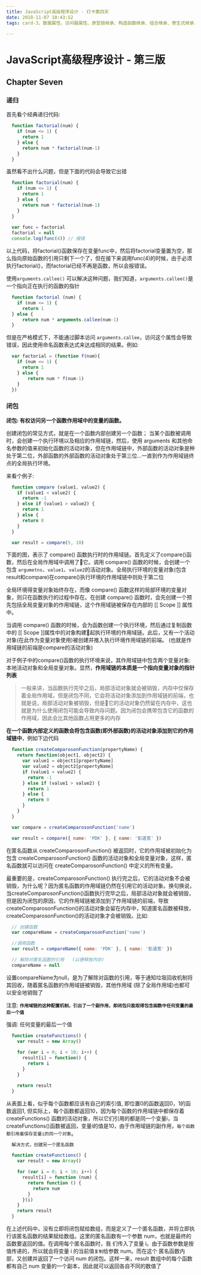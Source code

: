 ```yaml
---
title: JavaScript高级程序设计 - 打卡第四天
date: 2018-11-07 10:43:52
tags: card-3、数据属性、访问器属性、原型链继承、构造函数继承、组合继承、寄生式继承、原型式继承

---
```


# JavaScript高级程序设计 - 第三版

## Chapter Seven
### 递归
首先看个经典递归代码: 
```javascript
  function factorial(num) {
    if (num <= 1) {
      return 1
    } else {
      return num * factorial(num-1)
    }
  }
```
虽然看不出什么问题，但是下面的代码会导致它出错
```javascript
  function factorial(num) {
    if (num <= 1) {
      return 1
    } else {
      return num * factorial(num-1)
    }
  }
  
  var func = factorial
  factorial = null
  console.log(func(4)) // 报错
```
以上代码，将factorial()函数保存在变量func中，然后将factorial变量置为空，那么指向原始函数的引用只剩下一个了，但在接下来调用func(4)的时候，由于必须执行factorial()，而factorial已经不再是函数，所以会报错误。

使用`arguments.callee()` 可以解决这种问题，我们知道，`arguments.callee()`是一个指向正在执行的函数的指针
```javascript
  function factorial (num) {
    if (num <= 1) {
      return 1
  } else {
      return num * arguments.callee(num-1)
  }
```
但是在严格模式下，不能通过脚本访问 `arguments.callee`，访问这个属性会导致错误，因此使用命名函数表达式来达成相同的结果。例如:
```javascript
  var factorial = (function f(num){
    if (num <= 1) {
      return 1
    } else {
        return num * f(num-1)
    }
  })
```

### 闭包
<strong>闭包: 有权访问另一个函数作用域中的变量的函数。</strong>

创建闭包的常见方式，就是在一个函数内部创建另一个函数； 当某个函数被调用时，会创建一个执行环境以及相应的作用域链，然后，使用 arguments 和其他命名参数的值来初始化函数的活动对象，但在作用域链中，外部函数的活动对象是种处于第二位，外部函数的外部函数的活动对象处于第三位...一直到作为作用域链终点的全局执行环境。

来看个例子:
```javascript
  function compare (value1, value2) {
    if (value1 < value2) {
      return -1
    } else if (value1 > value2) {
      return 1
    } else {
      return 0
    }
  }

  var result = compare(5, 10)
```
下面的图，表示了 compare() 函数执行时的作用域链。首先定义了compare()函数，然后在全局作用域中调用了它。调用 compare() 函数的时候，会创建一个包含 `argumetns`、`value1`、`value2`的活动对象。全局执行环境的变量对象(包含result和compare)在compare()执行环境的作用域链中则处于第二位

<!-- <img src='https://github.com/PDKSophia/read-booklist/raw/master/book-image/js-red-seven-1.png' /> -->

全局环境得变量对象始终存在，而像 compare() 函数这样的局部环境的变量对象，则只在函数执行的过程中存在。在创建 compare() 函数时，会先创建一个预先包括全局变量对象的作用域链，这个作用域链被保存在内部的 [[ Scope ]] 属性中。

当调用 compare() 函数的时候，会为函数创建一个执行环境，然后通过复制函数中的 [[ Scope ]]属性中的对象构建起执行环境的作用域链。此后，又有一个活动对象(在此作为变量对象使用)被创建并推入执行环境作用域链的前端。 (也就是作用域链的前端是compare的活动对象)

对于例子中的compare()函数的执行环境来说，其作用域链中包含两个变量对象: 本地活动对象和全局变量对象。显然，<strong>作用域链的本质是一个指向变量对象的指针列表</strong>

> 一般来讲，当函数执行完毕之后，局部活动对象就会被销毁，内存中仅保存着全局作用域，但是闭包不同，它会将活动对象添加到作用域链的前端，也就是说，局部活动对象被销毁，但是它的活动对象仍然留在内存中，这也就是为什么使用闭包可能会导致内存问题。因为闭包会携带包含它的函数的作用域，因此会比其他函数占用更多的内存

<strong>在一个函数内部定义的函数会将包含函数(即外部函数)的活动对象添加到它的作用域链中</strong>，例如下边代码
```javascript
  function createComparosonFunction(propertyName) {
    return function(object1, object2) {
      var value1 = object1[propertyName]
      var value2 = object2[propertyName]
      if (value1 < value2) {
        return -1
      } else if (value1 > value2) {
        return 1
      } else {
        return 0
      }
    }
  }

  var compare = createComparosonFunction('name')

  var result = compare({ name: 'PDK' }, { name: '彭道宽' })
```
在匿名函数从 createComparosonFunction() 被返回时，它的作用域被初始化为包含 createComparosonFunction() 函数的活动对象和全局变量对象，这样，匿名函数就可以访问在 createComparosonFunction() 中定义的所有变量。

最重要的是，createComparosonFunction() 执行完之后，它的活动对象不会被销毁，为什么呢？因为匿名函数的作用域链仍然在引用它的活动对象。换句换说，当createComparosonFunction()函数执行完毕之后，局部活动对象就会被销毁，但是因为闭包的原因，它的作用域链被添加到了作用域链的前端，导致createComparosonFunction()的活动对象会留在内存中，知道匿名函数被释放，createComparosonFunction()的活动对象才会被销毁。比如:

```javascript
  // 创建函数
  var compareName = createComparosonFunction('name')

  //调用函数
  var result = compareName({ name: 'PDK' }, { name: '彭道宽' })

  // 解除对匿名函数的引用   (以便释放内存) 
  compareName = null
```
设置compareName为null，是为了解除对函数的引用，等于通知垃圾回收机制将其回收，随着匿名函数的作用域链被销毁，其他作用域 (除了全局作用域)也都可以安全地销毁了

<!-- <img src='https://github.com/PDKSophia/read-booklist/raw/master/book-image/js-red-seven-2.png' /> -->

注意: <strong>`作用域链的这种配置机制，引出了一个副作用，即闭包只能取得包含函数中任何变量的最后一个值`</strong>

强调: 任何变量的最后一个值

```javascript
  function createFunctions() {
    var result = new Array()
      
    for (var i = 0; i < 10; i++) {
      result[i] = function() {
        return i 
      }
    }

    return result
  }
```
从表面上看，似乎每个函数都应该有自己的索引值, 即位置0的函数返回0，1的函数返回1, 但实际上，每个函数都返回10，因为每个函数的作用域链中都保存着 createFunctions() 函数的活动对象，所以它们引用的都是同一个变量i，当createFunctions()函数被返回，变量i的值是10，由于作用域链的副作用，`每个函数都引用着保存变量i的同一个对象`。
```javascript
  解决方式，创建另一个匿名函数

  function createFunctions() {
    var result = new Array()

    for (var i = 0; i < 10; i++) {
      result[i] = function (num) {
        return function () {
          return num
        }
      }(i)
    }
    return result
  }

```
在上述代码中，没有立即将闭包赋给数组，而是定义了一个匿名函数，并将立即执行该匿名函数的结果赋给数组。这里的匿名函数有一个参数 num，也就是最终的函数要返回的值。在调用每个匿名函数时，我 们传入了变量 i。由于函数参数是按值传递的，所以就会将变量 i 的当前值`复制`给参数 num。而在这个 匿名函数内部，又创建并返回了一个访问 num 的闭包。这样一来，result 数组中的每个函数都有自己 num 变量的一个副本，因此就可以返回各自不同的数值了